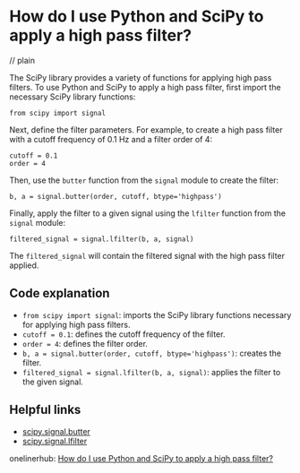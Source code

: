 # How do I use Python and SciPy to apply a high pass filter?
// plain

The SciPy library provides a variety of functions for applying high pass filters. To use Python and SciPy to apply a high pass filter, first import the necessary SciPy library functions:

```
from scipy import signal
```

Next, define the filter parameters. For example, to create a high pass filter with a cutoff frequency of 0.1 Hz and a filter order of 4:

```
cutoff = 0.1
order = 4
```

Then, use the `butter` function from the `signal` module to create the filter:

```
b, a = signal.butter(order, cutoff, btype='highpass')
```

Finally, apply the filter to a given signal using the `lfilter` function from the `signal` module:

```
filtered_signal = signal.lfilter(b, a, signal)
```

The `filtered_signal` will contain the filtered signal with the high pass filter applied.

## Code explanation


- `from scipy import signal`: imports the SciPy library functions necessary for applying high pass filters.
- `cutoff = 0.1`: defines the cutoff frequency of the filter.
- `order = 4`: defines the filter order.
- `b, a = signal.butter(order, cutoff, btype='highpass')`: creates the filter.
- `filtered_signal = signal.lfilter(b, a, signal)`: applies the filter to the given signal.

## Helpful links

- [scipy.signal.butter](https://docs.scipy.org/doc/scipy/reference/generated/scipy.signal.butter.html)
- [scipy.signal.lfilter](https://docs.scipy.org/doc/scipy/reference/generated/scipy.signal.lfilter.html)

onelinerhub: [How do I use Python and SciPy to apply a high pass filter?](https://onelinerhub.com/python-scipy/how-do-i-use-python-and-scipy-to-apply-a-high-pass-filter)
